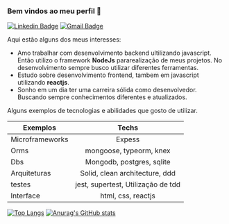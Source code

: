 ### Bem vindos ao meu perfil 👋

[![Linkedin Badge](https://img.shields.io/badge/-edersonsl-blue?style=flat-square&logo=Linkedin&logoColor=white&link=https://www.linkedin.com/in/edersonsl/)](https://www.linkedin.com/in/edersonsl/)
[![Gmail Badge](https://img.shields.io/badge/-edersonrodrigo31@gmail.com-c14438?style=flat-square&logo=Gmail&logoColor=white&link=mailto:edersonrodrigo31@gmail.com)](mailto:edersonrodrigo31@gmail.com)

Aqui estão alguns dos meus interesses:

* Amo trabalhar com desenvolvimento backend ultilizando javascript. Então utilizo o framework **NodeJs** pararealização de meus projetos. No desenvolvimento sempre busco utilizar diferentes ferramentas.
* Estudo sobre desenvolvimento frontend, tambem em javascript utilizando **reactjs**.
* Sonho em um dia ter uma carreira sólida como desenvolvedor. Buscando sempre conhecimentos diferentes e atualizados.

Alguns exemplos de tecnologias e abilidades que gosto de utilizar.

| Exemplos | Techs |
| ------------- |:-------------:|
| Microframeworks | Expess |
| Orms  | mongoose, typeorm, knex |
| Dbs  | Mongodb, postgres, sqlite |
| Arquiteturas | Solid, clean architecture, ddd |
| testes | jest, supertest, Utilização de tdd |
| Interface | html, css, reactjs |

[![Top Langs](https://github-readme-stats.vercel.app/api/top-langs/?username=edersonrdg&layout=compact&theme=dark)](https://github.com/edersonrdg/github-readme-stats)
[![Anurag's GitHub stats](https://github-readme-stats.vercel.app/api?username=edersonrdg&show_icons=true&theme=dark)](https://github.com/edersonrdg/github-readme-stats)

<!--
**edersonrdg/edersonrdg** is a ✨ _special_ ✨ repository because its `README.md` (this file) appears on your GitHub profile.

Here are some ideas to get you started:

- 🔭 I’m currently working on ...
- 🌱 I’m currently learning ...
- 👯 I’m looking to collaborate on ...
- 🤔 I’m looking for help with ...
- 💬 Ask me about ...
- 📫 How to reach me: ...
- 😄 Pronouns: ...
- ⚡ Fun fact: ...
-->
